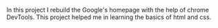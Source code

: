 In this project I rebuild the Google's homepage with the help of chrome DevTools. This project helped me in learning the basics of html and css.
